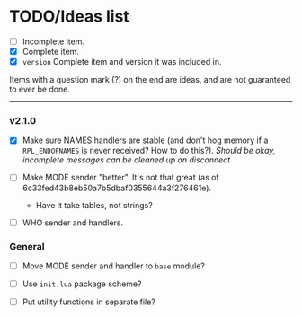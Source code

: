 # TODO/Ideas list
+ [ ] Incomplete item.
+ [x] Complete item.
+ [x] `version` Complete item and version it was included in.

Items with a question mark (?) on the end are ideas, and are not guaranteed to ever be done.

---

### v2.1.0
+ [x] Make sure NAMES handlers are stable (and don't hog memory if a `RPL_ENDOFNAMES` is never received? How to do this?). *Should be okay, incomplete messages can be cleaned up on disconnect*

+ [ ] Make MODE sender "better". It's not that great (as of 6c33fed43b8eb50a7b5dbaf0355644a3f276461e).
  + Have it take tables, not strings?

+ [ ] WHO sender and handlers.


### General
+ [ ] Move MODE sender and handler to `base` module?

+ [ ] Use `init.lua` package scheme?
+ [ ] Put utility functions in separate file?
